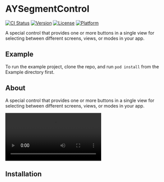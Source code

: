 # AYSegmentControl


[![CI Status](https://img.shields.io/travis/antonyereshchenko@gmail.com/AYSegmentControl.svg?style=flat)](https://travis-ci.org/antonyereshchenko@gmail.com/AYSegmentControl)
[![Version](https://img.shields.io/cocoapods/v/AYSegmentControl.svg?style=flat)](https://cocoapods.org/pods/AYSegmentControl)
[![License](https://img.shields.io/cocoapods/l/AYSegmentControl.svg?style=flat)](https://cocoapods.org/pods/AYSegmentControl)
[![Platform](https://img.shields.io/cocoapods/p/AYSegmentControl.svg?style=flat)](https://cocoapods.org/pods/AYSegmentControl)

A special control that provides one or more buttons in a single view for selecting between different screens, views, or modes in your app.

## Example

To run the example project, clone the repo, and run `pod install` from the Example directory first.

## About

A special control that provides one or more buttons in a single view for selecting between different screens, views, or modes in your app.

![](https://github.com/bananaRanger/AYSegmentControl/blob/master/Resources/demo.mov?raw=true)

## Installation
